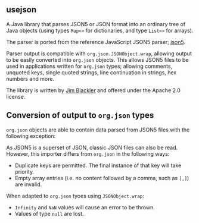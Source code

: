 ## usejson

A Java library that parses JSON5 or JSON format into an ordinary tree of Java
objects (using types `Map<>` for dictionaries, and type `List<>` for arrays).
 
The parser is ported from the reference JavaScript JSON5 parser;
[json5](https://github.com/json5/json5). 
 
Parser output is compatible with `org.json.JSONObject.wrap`, allowing output to
be easily converted into `org.json` objects. This allows JSON5 files to be used
in applications written for `org.json` types; allowing comments, unquoted keys,
single quoted strings, line continuation in strings, hex numbers and more.

The library is written by [Jim Blackler](mailto:jimblackler@gmail.com) and
offered under the Apache 2.0 license.

## Conversion of output to `org.json` types

`org.json` objects are able to contain data parsed from JSON5 files with the
following exception:

As JSON5 is a superset of JSON, classic JSON files can also be read. However,
this importer differs from `org.json` in the following ways:

* Duplicate keys are permitted. The final instance of that key will take
  priority.
* Empty array entries (i.e. no content followed by a comma, such as `[,]`) are
  invalid.

When adapted to `org.json` tyoes using `JSONObject.wrap`:

* `Infinity` and `NaN` values will cause an error to be thrown.
* Values of type `null` are lost.
